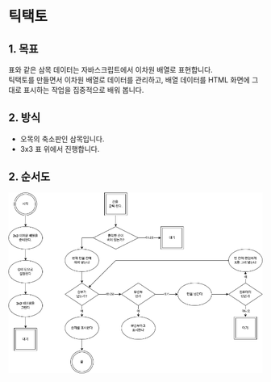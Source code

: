 # 틱택토

## 1. 목표  
표와 같은 삼목 데이터는 자바스크립트에서 이차원 배열로 표현합니다.  
틱택토를 만들면서 이차원 배열로 데이터를 관리하고, 배열 데이터를 HTML 화면에 그대로 표시하는 작업을 집중적으로 배워 봅니다.  
  
## 2. 방식  
- 오목의 축소판인 삼목입니다.  
- 3x3 표 위에서 진행합니다.  
  
## 2. 순서도  
![계산기 순서도](./flowChart_1.png)